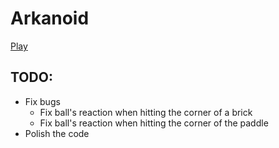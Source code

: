 # Arkanoid

[Play](https://goperdomo.github.io/arkanoid/)


## TODO:

- Fix bugs
  - Fix ball's reaction when hitting the corner of a brick
  - Fix ball's reaction when hitting the corner of the paddle
- Polish the code

